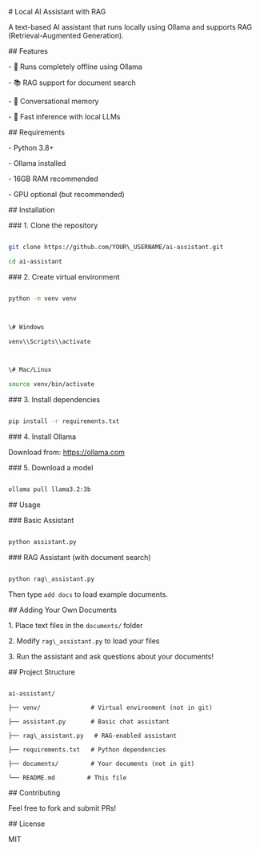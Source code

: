 \# Local AI Assistant with RAG



A text-based AI assistant that runs locally using Ollama and supports RAG (Retrieval-Augmented Generation).



\## Features

\- 🤖 Runs completely offline using Ollama

\- 📚 RAG support for document search

\- 💬 Conversational memory

\- 🚀 Fast inference with local LLMs



\## Requirements

\- Python 3.8+

\- Ollama installed

\- 16GB RAM recommended

\- GPU optional (but recommended)



\## Installation



\### 1. Clone the repository

```bash

git clone https://github.com/YOUR\_USERNAME/ai-assistant.git

cd ai-assistant

```



\### 2. Create virtual environment

```bash

python -m venv venv



\# Windows

venv\\Scripts\\activate



\# Mac/Linux

source venv/bin/activate

```



\### 3. Install dependencies

```bash

pip install -r requirements.txt

```



\### 4. Install Ollama

Download from: https://ollama.com



\### 5. Download a model

```bash

ollama pull llama3.2:3b

```



\## Usage



\### Basic Assistant

```bash

python assistant.py

```



\### RAG Assistant (with document search)

```bash

python rag\_assistant.py

```



Then type `add docs` to load example documents.



\## Adding Your Own Documents



1\. Place text files in the `documents/` folder

2\. Modify `rag\_assistant.py` to load your files

3\. Run the assistant and ask questions about your documents!



\## Project Structure

```

ai-assistant/

├── venv/              # Virtual environment (not in git)

├── assistant.py       # Basic chat assistant

├── rag\_assistant.py   # RAG-enabled assistant

├── requirements.txt   # Python dependencies

├── documents/         # Your documents (not in git)

└── README.md         # This file

```



\## Contributing

Feel free to fork and submit PRs!



\## License

MIT

